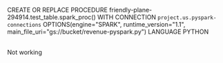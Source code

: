CREATE OR REPLACE PROCEDURE friendly-plane-294914.test_table.spark_proc()
WITH CONNECTION `project.us.pyspark-connections`
OPTIONS(engine="SPARK", runtime_version="1.1", main_file_uri="gs://bucket/revenue-pyspark.py")
LANGUAGE PYTHON

<br>
Not working

